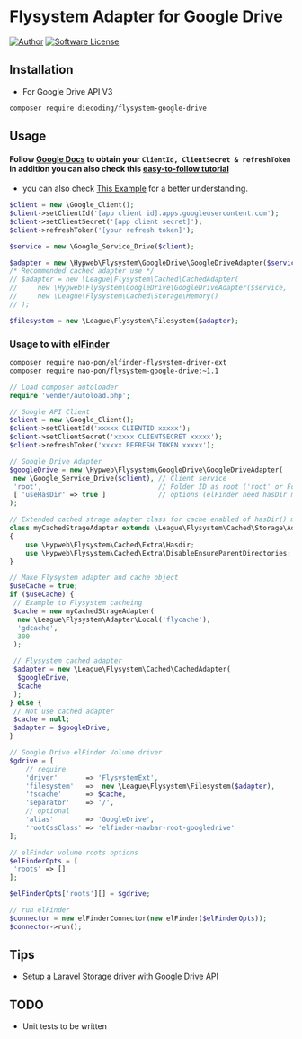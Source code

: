 # Flysystem Adapter for Google Drive

[![Author](https://img.shields.io/badge/author-nao--pon%20hypweb-blue.svg?style=flat)](http://xoops.hypweb.net/)
[![Software License](https://img.shields.io/badge/license-MIT-brightgreen.svg?style=flat-square)](LICENSE)

## Installation

- For Google Drive API V3

```bash
composer require diecoding/flysystem-google-drive
```

## Usage

#### Follow [Google Docs](https://developers.google.com/drive/v3/web/enable-sdk) to obtain your `ClientId, ClientSecret & refreshToken` in addition you can also check this [easy-to-follow tutorial](https://gist.github.com/ivanvermeyen/cc7c59c185daad9d4e7cb8c661d7b89b)

- you can also check [This Example](https://github.com/diecoding/flysystem-google-drive/blob/master/example/GoogleUpload.php) for a better understanding.

```php
$client = new \Google_Client();
$client->setClientId('[app client id].apps.googleusercontent.com');
$client->setClientSecret('[app client secret]');
$client->refreshToken('[your refresh token]');

$service = new \Google_Service_Drive($client);

$adapter = new \Hypweb\Flysystem\GoogleDrive\GoogleDriveAdapter($service, '['root' or folder ID]');
/* Recommended cached adapter use */
// $adapter = new \League\Flysystem\Cached\CachedAdapter(
//     new \Hypweb\Flysystem\GoogleDrive\GoogleDriveAdapter($service, '['root' or folder ID]'),
//     new \League\Flysystem\Cached\Storage\Memory()
// );

$filesystem = new \League\Flysystem\Filesystem($adapter);
```

### Usage to with [elFinder](https://github.com/Studio-42/elFinder)

```bash
composer require nao-pon/elfinder-flysystem-driver-ext
composer require nao-pon/flysystem-google-drive:~1.1
```

```php
// Load composer autoloader
require 'vender/autoload.php';

// Google API Client
$client = new \Google_Client();
$client->setClientId('xxxxx CLIENTID xxxxx');
$client->setClientSecret('xxxxx CLIENTSECRET xxxxx');
$client->refreshToken('xxxxx REFRESH TOKEN xxxxx');

// Google Drive Adapter
$googleDrive = new \Hypweb\Flysystem\GoogleDrive\GoogleDriveAdapter(
 new \Google_Service_Drive($client), // Client service
 'root',                             // Folder ID as root ('root' or Folder ID)
 [ 'useHasDir' => true ]             // options (elFinder need hasDir method)
);

// Extended cached strage adapter class for cache enabled of hasDir() method
class myCachedStrageAdapter extends \League\Flysystem\Cached\Storage\Adapter
{
    use \Hypweb\Flysystem\Cached\Extra\Hasdir;
    use \Hypweb\Flysystem\Cached\Extra\DisableEnsureParentDirectories;
}

// Make Flysystem adapter and cache object
$useCache = true;
if ($useCache) {
 // Example to Flysystem cacheing
 $cache = new myCachedStrageAdapter(
  new \League\Flysystem\Adapter\Local('flycache'),
  'gdcache',
  300
 );

 // Flysystem cached adapter
 $adapter = new \League\Flysystem\Cached\CachedAdapter(
  $googleDrive,
  $cache
 );
} else {
 // Not use cached adapter
 $cache = null;
 $adapter = $googleDrive;
}

// Google Drive elFinder Volume driver
$gdrive = [
    // require
    'driver'       => 'FlysystemExt',
    'filesystem'   =>  new \League\Flysystem\Filesystem($adapter),
    'fscache'      => $cache,
    'separator'    => '/',
    // optional
    'alias'        => 'GoogleDrive',
    'rootCssClass' => 'elfinder-navbar-root-googledrive'
];

// elFinder volume roots options
$elFinderOpts = [
 'roots' => []
];

$elFinderOpts['roots'][] = $gdrive;

// run elFinder
$connector = new elFinderConnector(new elFinder($elFinderOpts));
$connector->run();
```

## Tips

- [Setup a Laravel Storage driver with Google Drive API](https://gist.github.com/ivanvermeyen/cc7c59c185daad9d4e7cb8c661d7b89b)

## TODO

- Unit tests to be written
